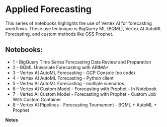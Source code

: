 # Applied Forecasting
This series of notebooks highlights the use of Vertex AI for forecasting workflows.  These use technique is BigQuery ML (BQML), Vertex AI AutoML Forecasting, and custom methods like OSS Prophet.

## Notebooks:
- 1 - BigQuery Time Series Forecasting Data Review and Preparation
- 2 - BQML Univariate Forecasting with ARIMA+
- 3 - Vertex AI AutoML Forecasting - GCP Console (no code)
- 4 - Vertex AI AutoML Forecasting - Python client
- 5 - Vertex AI AutoML Forecasting - multiple scenarios
- 6 - Vertex AI Custom Model - Forecasting with Prophet - In Notebook
- 7 - Vertex AI Custom Model - Forecasting with Prophet - Custom Job With Custom Container
- 8 - Vertex AI Pipelines - Forecasting Tournament - BQML + AutoML + Prophet

**Notes**